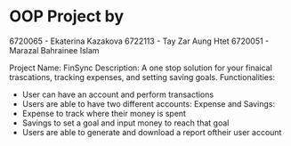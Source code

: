 # OOP Project by 
6720065 - Ekaterina Kazakova
6722113 - Tay Zar Aung Htet
6720051 - Marazal Bahrainee Islam

Project Name: FinSync
Description: A one stop solution for your finaical trascations, tracking expenses, and setting saving goals. 
Functionalities: 
- User can have an account and perform transactions
- Users are able to have two different accounts: Expense and Savings:
- Expense to track where their money is spent
- Savings to set a goal and input money to reach that goal
- Users are able to generate and download a report oftheir user account
